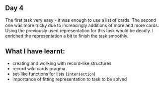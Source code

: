 ## Day 4

The first task very easy - it was enough to use a list of cards. The second one was more tricky due to increasingly additions of more and more cards. Using the previously used representation for this task would be deadly. I enriched the representation a bit to finish the task smoothly. 

## What I have learnt:
 
- creating and working with record-like structures
- record wild cards pragma
- set-like functions for lists (`intersection`)
- importance of fitting representation to task to be solved

